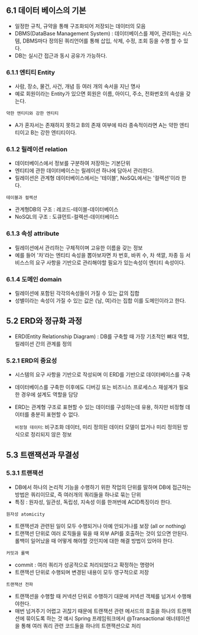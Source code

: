 ## 6.1 데이터 베이스의 기본

- 일정한 규칙, 규약을 통해 구조화되어 저장되는 데이터의 모음
- DBMS(DataBase Management System) : 데이터베이스를 제어, 관리하는 시스템, DBMS마다 정의된 쿼리언어를 통해 삽입, 삭제, 수정, 조회 등을 수행 할 수 있다.
- DB는 실시간 접근과 동시 공유가 가능하다.


### 6.1.1 엔티티 Entity
- 사람, 장소, 물건, 사건, 개념 등 여러 개의 속서을 지닌 명사
- 예로 회원이라는 Entity가 있으면 회원은 이름, 아이디, 주소, 전화번호의 속성을 갖는다.

`약한 엔티티와 강한 엔티티`
- A가 혼자서는 존재하지 못하고 B의 존재 여부에 따라 종속적이라면 A는 약한 엔티티이고 B는 강한 엔티티이다.

### 6.1.2 릴레이션 relation
- 데이터베이스에서 정보를 구분하여 저장하는 기본단위
- 엔티티에 관한 데이터베이스는 릴레이션 하나에 담아서 관리한다.
- 릴레이션은 관계형 데이터베이스에서는 '테이블', NoSQL에서는 '컬렉션'이라 한다.

`테이블과 컬렉션`
- 관계형DB의 구조 : 레코드-테이블-데이터베이스
- NoSQL의 구조 : 도큐먼트-컬렉션-데이터베이스

### 6.1.3 속성 attribute
- 릴레이션에서 관리하는 구체적이며 고유한 이름을 갖는 정보
- 예를 들어 '차'라는 엔티티 속성을 뽑아보자면 차 번호, 바퀴 수, 차 색깔, 차종 등 서비스스의 요구 사항을 기반으로 관리해야할 필요가 있는속성이 엔티티 속성이다.

### 6.1.4 도메인 domain
- 릴레이션에 포함된 각각의속성들이 가질 수 있는 값의 집합
- 성별이라는 속성이 가질 수 있는 값은 {남, 여}라는 집합 이를 도메인이라고 한다.


## 5.2 ERD와 정규화 과정
- ERD(Entity Relationship Diagram) : DB를 구축할 때 가장 기초적인 뼈대 역할, 릴레이션 간의 관계를 정의

### 5.2.1 ERD의 중요성 
- 시스템의 요구 사항을 기반으로 작성되며 이 ERD를 기반으로 데이터베이스를 구축
- 데이터베이스를 구축한 이후에도 디버깅 또는 비즈니스 프로세스스 재설계가 필요한 경우에 설계도 역할을 담당
- ERD는 관계형 구조로 표현할 수 있는 데이터를 구성하는데 유용, 하지만 비정형 데이터를 충분히 표현할 수 없다.

  `비정형 데이터`: 비구조화 데이터, 미리 정의된 데이터 모델이 없거나 미리 정의된 방식으로 정리되지 않은 정보

## 5.3 트랜잭션과 무결성

###  5.3.1 트랜잭션
- DB에서 하나의 논리적 기능을 수행하기 위한 작업의 단위를 말하며 DB에 접근하는 방법은 쿼리이므로, 즉 여러개의 쿼리들을 하나로 묶는 단위
- 특징 : 원자성, 일관성, 독립성, 지속성 이를 한꺼번에 ACID특징이라 한다.

`원자성 atomicity`
- 트랜잭션과 관련된 일이 모두 수행되거나 아예 안되거나를 보장 (all or nothing)
- 트랜잭션 단위로 여러 로직들을 묶을 때 외부 API를 호출하는 것이 있으면 안된다. 롤백이 일어났을 때 어떻게 해야할 것인지에 대한 해결 방법이 있어야 한다.

`커밋과 롤백`
- commit : 여러 쿼리가 성공적으로 처리되었다고 확정하는 명령어
- 트랜잭션 단위로 수행되며 변경된 내용이 모두 영구적으로 저장

`트랜잭션 전파`
- 트랜잭션을 수행할 때 커넥션 단위로 수행하기 대문에 커넥션 객체를 넘겨서 수행해야한다.
- 매번 넘겨주기 어렵고 귀찮기 때문에 트랜잭션 관련 메서드의 호출을 하나의 트랜잭션에 묶이도록 하는 것
  예시 Spring 프레임워크에서 @Transactional 애너테이션을 통해 여러 쿼리 관련 코드들을 하나의 트랜잭션으로 처리 

































